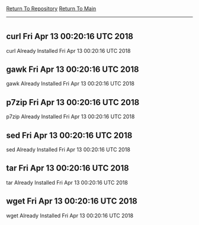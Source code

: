[Return To Repository](https://github.com/deathbybandaid/piholeparser/)
[Return To Main](https://github.com/deathbybandaid/piholeparser/blob/master/RecentRunLogs/Mainlog.md)
____________________________________
# 
## curl Fri Apr 13 00:20:16 UTC 2018
curl Already Installed Fri Apr 13 00:20:16 UTC 2018
## gawk Fri Apr 13 00:20:16 UTC 2018
gawk Already Installed Fri Apr 13 00:20:16 UTC 2018
## p7zip Fri Apr 13 00:20:16 UTC 2018
p7zip Already Installed Fri Apr 13 00:20:16 UTC 2018
## sed Fri Apr 13 00:20:16 UTC 2018
sed Already Installed Fri Apr 13 00:20:16 UTC 2018
## tar Fri Apr 13 00:20:16 UTC 2018
tar Already Installed Fri Apr 13 00:20:16 UTC 2018
## wget Fri Apr 13 00:20:16 UTC 2018
wget Already Installed Fri Apr 13 00:20:16 UTC 2018

